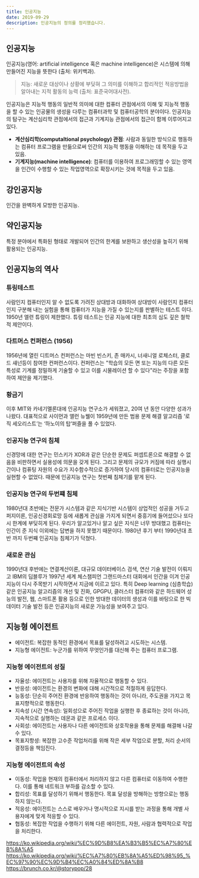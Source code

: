 ```yaml
---
title: 인공지능
date: 2019-09-29
description: 인공지능의 정의를 정리했습니다.
---
```


## 인공지능 
인공지능(영어: artificial intelligence 혹은 machine intelligence)은 시스템에 의해 만들어진 지능을 뜻한다 (출처: 위키백과).

> 지능: 새로운 대상이나 상황에 부딪혀 그 의미를 이해하고 합리적인 적응방법을 알아내는 지적 활동의 능력 (출처: 표준국어대사전).

인공지능은 지능적 행동의 일반적 의미에 대한 컴퓨터 관점에서의 이해 및 지능적 행동을 할 수 있는 인공물의 생성을 다루는 컴퓨터과학 및 컴퓨터공학의 분야이다. 인공지능의 탐구는 계산심리학 관점에서의 접근과 기계지능 관점에서의 접근이 함께 이루어지고 있다.

- **계산심리학(computaltional psychology) 관점**: 사람과 동일한 방식으로 행동하는 컴퓨터 프로그램을 만듦으로써 인간의 지능적 행동을 이해하는 데 목적을 두고 있음.
- **기계지능(machine intelligence)**: 컴퓨터를 이용하여 프로그래밍할 수 있는 영역을 인간이 수행할 수 있는 작업영역으로 확장시키는 것에 목적을 두고 있음.

## 강인공지능
인간을 완벽하게 모방한 인공지능.

## 약인공지능
특정 분야에서 특화된 형태로 개발되어 인간의 한계를 보완하고 생산성을 높히기 위해 활용되는 인공지능.

##  인공지능의 역사 
### 튜링테스트
사람인지 컴퓨터인지 알 수 없도록 가려진 상대방과 대화하여 상대방이 사람인지 컴퓨터인지 구분해 내는 실험을 통해 컴퓨터가 지능을 가질 수 있는지를 판별하는 테스트 이다. 1950년 엘련 튜링이 제한했다. 튜링 테스트는 인공 지능에 대한 최초의 심도 깊은 철학적 제안이다.

### 다트머스 컨퍼런스 (1956)
1956년에 열린 디트머스 컨퍼런스는 마빈 빈스키, 존 매카시, 너새니얼 로체스터, 클로드 섀넌등이 참여한 컨퍼런스이다. 컨퍼런스는 "학습의 모든 면 또는 지능의 다른 모든 특성로 기계를 정밀하게 기술할 수 있고 이를 시물레이션 할 수 있다"라는 주장을 포함하여 제안을 제기했다. 

### 황금기
이후 MIT와 카네기멜론대에 인공지능 연구소가 세워졌고, 20여 년 동안 다양한 성과가 나왔다. 대표적으로 사이먼과 앨런 뉴웰이 1959년에 만든 범용 문제 해결 알고리즘 ‘로직 세오리스트’는 ‘하노이의 탑’퍼즐을 풀 수 있었다.

### 인공지능 연구의 침체 
신경망에 대한 연구는 민스키가 XOR과 같은 단순한 문제도 퍼셉트론으로 해결할 수 없음을 비판하면서 실용성에 의문을 갖게 된다. 그리고 문제의 규모가 커짐에 따라 실행시간이나 컴퓨팅 자원의 수요가 지수함수적으로 증가하여 당시의 컴퓨터로는 인공지능을 실현할 수 없었다. 때문에 인공지능 연구는 첫번째 침체기를 맡게 된다.

### 인공지능 연구의 두번쨰 침체 
1980년대 초반에는 전문가 시스템과 같은 지식기반 시스템이 상업적인 성공을 거두고 퍼지이론, 인공신경회로망 등에 새롭게 관심을 가지게 되면서 중흥기에 들어섰으나 또다시 한계에 부딪히게 된다. 우리가 알고있거나 알고 싶은 지식은 너무 방대했고 컴퓨터는 인간이 준 지식 이외에는 답변을 하지 못했기 때문이다. 1980년 후기 부터 1990년대 초반 까지 두번쨰 인공지능 침체기가 닥쳤다.

### 새로운 관심
1990년대 후반에는 연결계산이론, 대규모 데이터베이스 검색, 연산 기술 발전이 이뤄지고 IBM의 딥블루가 1997년 세계 체스챔피언 그랜드마스터 대회에서 인간을 이겨 인공지능이 다시 주목받기 시작하면서 지금에 이르고 있다.
특히 Deep learning (심층학습) 같은 인공지능 알고리즘의 개선 및 진화, GPGPU, 클러스터 컴퓨터와 같은 하드웨어 성능의 발전, 웹, 스마트폰 활용 등으로 인한 방대한 데이터의 생성과 이를 바탕으로 한 빅데이터 기술 발전 등은 인공지능의 새로운 가능성을 보여주고 있다. 

## 지능형 에이전트
- 에이전트: 복잡한 동적인 환경에서 목표를 달성하려고 시도하는 시스템.
- 지능형 에이전트: 누군가를 위하여 무엇인가를 대신해 주는 컴퓨터 프로그램.

### 지능형 에이전트의 성질
- 자율성: 에이전트는 사용자를 위해 자율적으로 행동할 수 있다.
- 반응성: 에이전트는 환경의 변화에 대해 시간적으로 적절하게 응답한다.
- 능동성: 단순히 주어진 환경에 반응하여 행동하는 것이 아니라, 주도권을 가지고 목표지향적으로 행동한다.
- 지속성 (시간 연속성): 일회성으로 주어진 작업을 실행한 후 종료하는 것이 아니라, 지속적으로 실행하는 데몬과 같은 프로세스 이다.
- 사회성: 에이전트는 사용자나 다른 에이전트와 상호작용을 통해 문제를 해결해 나갈 수 있다.
- 목표지항셩: 복잡한 고수준 작업처리를 위해 작은 세부 작업으로 분할, 처리 순서의 결정등을 책임진다.

### 지능형 에이전트의 속성
- 이동성: 작업을 현재의 컴퓨터에서 처리하지 않고 다른 컴퓨터로 이동하여 수행한다. 이를 통해 네트워크 부하를 감소할 수 있다.
- 합리성: 목표를 달성하기 위해서 행동한다. 목표 달성을 방해하는 방향으로는 행동하지 않는다.
- 적응성: 에이전트는 스스로 배우거나 명시적으로 지시를 받는 과정을 통해 개별 사용자에게 맞게 적응할 수 있다.
- 협동성: 복잡한 작업을 수행하기 위해 다른 에이전트, 자원, 사람과 협력적으로 작업을 처리한다.


https://ko.wikipedia.org/wiki/%EC%9D%B8%EA%B3%B5%EC%A7%80%EB%8A%A5
https://ko.wikipedia.org/wiki/%EC%A7%80%EB%8A%A5%ED%98%95_%EC%97%90%EC%9D%B4%EC%A0%84%ED%8A%B8
https://brunch.co.kr/@storypop/28